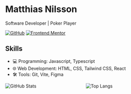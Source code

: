 <!-- Your Name -->
# Matthias Nilsson

Software Developer | Poker Player

[![GitHub](https://img.shields.io/badge/-Ralfislask-black?style=flat-square&logo=github&link=https://github.com/johndoe)](https://github.com/Ralfislask)
[![Frontend Mentor](https://img.shields.io/badge/-Frontend%20Mentor-orange?style=flat-square&logo=frontendmentor&link=https://www.frontendmentor.io/profile/RalfiSlask)](https://www.frontendmentor.io/profile/RalfiSlask)

## Skills
- 💻 Programming: Javascript, Typescript
- 🌐 Web Development: HTML, CSS, Tailwind CSS, React
- 🛠️ Tools: Git, Vite, Figma

<!-- GitHub Stats and Top Langs -->
<div style="display: flex; flex-direction: row; align-items: flex-start;">
  <!-- GitHub Stats -->
  <div style="flex: 1; margin-right: 10px;">
    <img src="https://github-readme-stats.vercel.app/api?username=ralfislask&show_icons=true&theme=radical" alt="GitHub Stats" />
  </div>
  
  <!-- Top Languages -->
  <div style="flex: 1;">
    <img src="https://github-readme-stats.vercel.app/api/top-langs/?username=ralfislask&layout=compact&theme=radical" alt="Top Langs" />
  </div>
</div>
